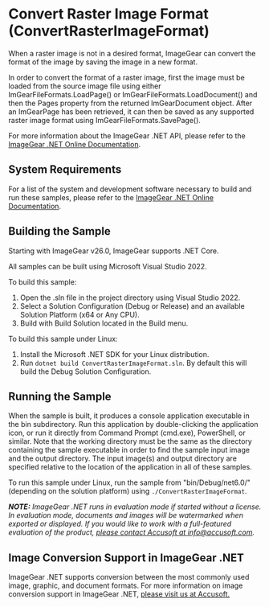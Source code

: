 # Convert Raster Image Format (ConvertRasterImageFormat)

When a raster image is not in a desired format, ImageGear can convert the format of the image by saving the image in a new format.

In order to convert the format of a raster image, first the image must be loaded from the source image file using either ImGearFileFormats.LoadPage() or ImGearFileFormats.LoadDocument() and then the Pages property from the returned ImGearDocument object. After an ImGearPage has been retrieved, it can then be saved as any supported raster image format using ImGearFileFormats.SavePage().

For more information about the ImageGear .NET API, please refer to the [ImageGear .NET Online Documentation](https://help.accusoft.com/ImageGear/latest/webframe.html).

## System Requirements

For a list of the system and development software necessary to build and run these samples, please refer to the [ImageGear .NET Online Documentation](https://help.accusoft.com/ImageGear/latest/webframe.html#system-requirements.html).

## Building the Sample

Starting with ImageGear v26.0, ImageGear supports .NET Core.

All samples can be built using Microsoft Visual Studio 2022.

To build this sample:

1. Open the .sln file in the project directory using Visual Studio 2022.
2. Select a Solution Configuration (Debug or Release) and an available Solution Platform (x64 or Any CPU).
3. Build with Build Solution located in the Build menu.

To build this sample under Linux:

1. Install the Microsoft .NET SDK for your Linux distribution.
2. Run `dotnet build ConvertRasterImageFormat.sln`. By default this will build the Debug Solution Configuration.

## Running the Sample

When the sample is built, it produces a console application executable in the bin subdirectory. Run this application by double-clicking the application icon, or run it directly from Command Prompt (cmd.exe), PowerShell, or similar. Note that the working directory must be the same as the directory containing the sample executable in order to find the sample input image and the output directory. The input image(s) and output directory are specified relative to the location of the application in all of these samples.

To run this sample under Linux, run the sample from "bin/Debug/net6.0/" (depending on the solution platform) using `./ConvertRasterImageFormat`.

_**NOTE:** ImageGear .NET runs in evaluation mode if started without a license. In evaluation mode, documents and images will be watermarked when exported or displayed. If you would like to work with a full-featured evaluation of the product, [please contact Accusoft at info@accusoft.com](mailto:info@accusoft.com)._

## Image Conversion Support in ImageGear .NET

ImageGear .NET supports conversion between the most commonly used image, graphic, and document formats. For more information on image conversion support in ImageGear .NET, [please visit us at Accusoft.](https://www.accusoft.com/products/imagegear-collection/imagegear-dot-net/)
